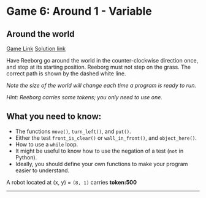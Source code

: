 # Game 6: Around 1 - Variable
  
## Around the world  
[Game Link](https://reeborg.ca/reeborg.html?lang=en&mode=python&menu=worlds%2Fmenus%2Freeborg_intro_en.json&name=Around%201%20-%20variable&url=worlds%2Ftutorial_en%2Faround1b.json)
[Solution link](around1_variable.py) 

Have Reeborg go around the world in the counter-clockwise direction once, and stop at its starting position. Reeborg must not step on the grass. The correct path is shown by the dashed white line. 

*Note the size of the world will change each time a program is ready to run.*

*Hint: Reeborg carries some tokens; you only need to use one.*

## What you need to know:  
  - The functions `move()`, `turn_left()`, and `put()`.
  - Either the test `front_is_clear()` or `wall_in_front()`, and `object_here()`.
  - How to use a `while` loop.
  - It might be useful to know how to use the negation of a test (`not` in Python).
  - Ideally, you should define your own functions to make your program easier to understand.

A robot located at (x, y) = `(8, 1)` carries **token:500**

---